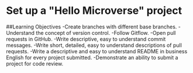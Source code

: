 # Set up a "Hello Microverse" project

##Learning Objectives
-Create branches with different base branches.
-Understand the concept of version control.
-Follow Gitflow.
-Open pull requests in GitHub.
-Write descriptive, easy to understand commit messages.
-Write short, detailed, easy to understand descriptions of pull requests.
-Write a descriptive and easy to understand README in business English for every project submitted.
-Demonstrate an ability to submit a project for code review.